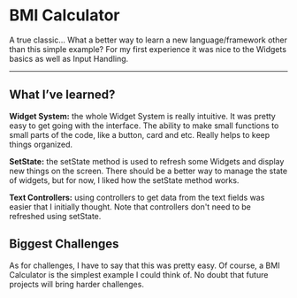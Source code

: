 # BMI Calculator

A true classic… What a better way to learn a new language/framework other than this simple example? For my first experience it was nice to the Widgets basics as well as Input Handling.

----

## **What I’ve learned?**

**Widget System:** the whole Widget System is really intuitive. It was pretty easy to get going with the interface. The ability to make small functions to small parts of the code, like a button, card and etc. Really helps to keep things organized.

**SetState:** the setState method is used to refresh some Widgets and display new things on the screen. There should be a better way to manage the state of widgets, but for now, I liked how the setState method works. 

**Text Controllers:**  using controllers to get data from the text fields was easier that I initially thought. Note that controllers don't need to be refreshed using setState.

## **Biggest Challenges**
As for challenges, I have to say that this was pretty easy. Of course, a BMI Calculator is the simplest example I could think of. No doubt that future projects will bring harder challenges. 